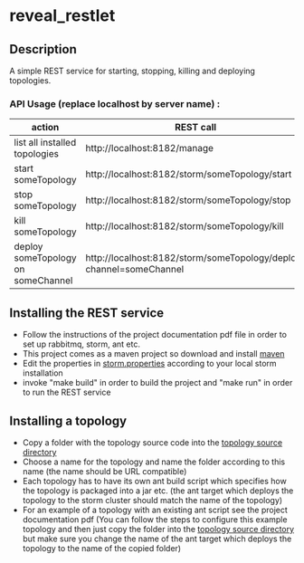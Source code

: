 # reveal_restlet

## Description
A simple REST service for starting, stopping, killing and deploying topologies.
### API Usage (replace localhost by server name) :
action  | REST call
------------- | -------------
list all installed topologies | http://localhost:8182/manage
start someTopology  | http://localhost:8182/storm/someTopology/start
stop someTopology  | http://localhost:8182/storm/someTopology/stop
kill someTopology  | http://localhost:8182/storm/someTopology/kill
deploy someTopology on someChannel | http://localhost:8182/storm/someTopology/deploy?channel=someChannel

## Installing the REST service
* Follow the instructions of the project documentation pdf file in order to set up rabbitmq, storm, ant etc.
* This project comes as a maven project so download and install [maven](http://maven.apache.org/download.cgi)
* Edit the properties in [storm.properties](../master/storm.properties) according to your local storm installation
* invoke "make build" in order to build the project and "make run" in order to run the REST service

## Installing a topology
* Copy a folder with the topology source code into the [topology source directory](../master/topology_src)
* Choose a name for the topology and name the folder according to this name (the name should be URL compatible)
* Each topology has to have its own ant build script which specifies how the topology is packaged into a jar etc. 
  (the ant target which deploys the topology to the storm cluster should match the name of the topology)
* For an example of a topology with an existing ant script see the project documentation pdf
  (You can follow the steps to configure this example topology and then just copy the folder into the [topology source directory](../master/topology_src) but make sure you change the name of the ant target which deploys the topology to
the name of the copied folder)
